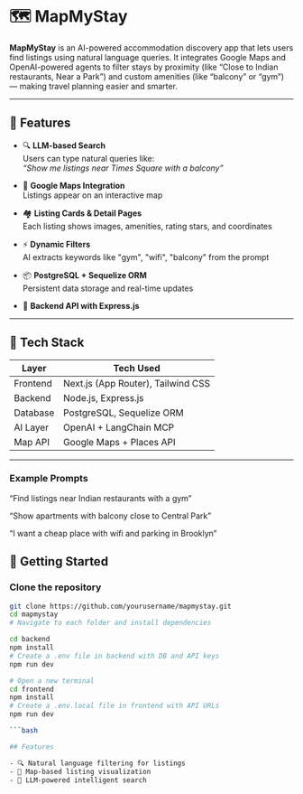 # 🗺️ MapMyStay

**MapMyStay** is an AI-powered accommodation discovery app that lets users find listings using natural language queries. It integrates Google Maps and OpenAI-powered agents to filter stays by proximity (like “Close to Indian restaurants, Near a Park”) and custom amenities (like “balcony” or “gym”) — making travel planning easier and smarter.

---

## 🌟 Features

- 🔍 **LLM-based Search**  
  Users can type natural queries like:  
  _“Show me listings near Times Square with a balcony”_

- 📍 **Google Maps Integration**  
  Listings appear on an interactive map

- 🏘️ **Listing Cards & Detail Pages**  
  Each listing shows images, amenities, rating stars, and coordinates

- ⚡ **Dynamic Filters**  
  AI extracts keywords like "gym", "wifi", "balcony" from the prompt

- 📦 **PostgreSQL + Sequelize ORM**  
  Persistent data storage and real-time updates

- 💬 **Backend API with Express.js**

---

## 🧠 Tech Stack

| Layer     | Tech Used                         |
|-----------|-----------------------------------|
| Frontend  | Next.js (App Router), Tailwind CSS |
| Backend   | Node.js, Express.js               |
| Database  | PostgreSQL, Sequelize ORM         |
| AI Layer  | OpenAI + LangChain MCP            |
| Map API   | Google Maps + Places API          |

---

### Example Prompts
“Find listings near Indian restaurants with a gym”

“Show apartments with balcony close to Central Park”

“I want a cheap place with wifi and parking in Brooklyn”

## 🚀 Getting Started

### Clone the repository

```bash
git clone https://github.com/yourusername/mapmystay.git
cd mapmystay
# Navigate to each folder and install dependencies

cd backend
npm install
# Create a .env file in backend with DB and API keys
npm run dev

# Open a new terminal
cd frontend
npm install
# Create a .env.local file in frontend with API URLs
npm run dev

```bash

## Features

- 🔍 Natural language filtering for listings
- 📍 Map-based listing visualization
- 🧠 LLM-powered intelligent search
